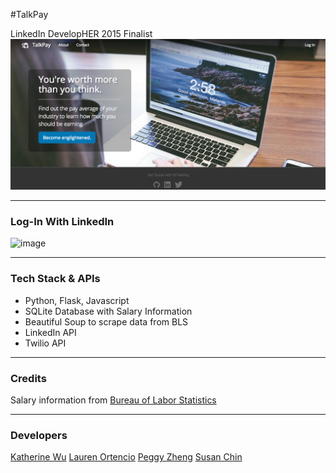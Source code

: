 #TalkPay

LinkedIn DevelopHER 2015 Finalist
<img src="/static/img/homepage.png" alt="TalkPay Homepage">


---------------------

### Log-In With LinkedIn

![image](https://cloud.githubusercontent.com/assets/12265692/9702769/3c0c68de-5421-11e5-8a3c-947304f81b45.png) 


---------------------
### Tech Stack & APIs

- Python, Flask, Javascript
- SQLite Database with Salary Information
- Beautiful Soup to scrape data from BLS
- LinkedIn API
- Twilio API


---------------------

### Credits

Salary information from [Bureau of Labor Statistics](http://www.bls.gov/cps/cpsaat39.htm)


---------------------

### Developers

[Katherine Wu](https://www.linkedin.com/in/katherinehuwu)
[Lauren Ortencio](https://www.linkedin.com/in/laurenortencio)
[Peggy Zheng](https://ca.linkedin.com/in/peggyzheng)
[Susan Chin](https://www.linkedin.com/in/susanschin)
